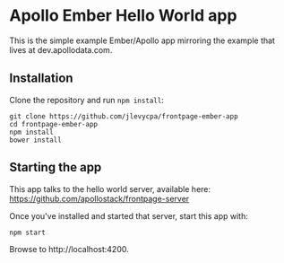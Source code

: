 # Apollo Ember Hello World app

This is the simple example Ember/Apollo app mirroring the example that lives at dev.apollodata.com.

## Installation

Clone the repository and run `npm install`:

```
git clone https://github.com/jlevycpa/frontpage-ember-app
cd frontpage-ember-app
npm install
bower install
```


## Starting the app

This app talks to the hello world server, available here: https://github.com/apollostack/frontpage-server

Once you've installed and started that server, start this app with:

```
npm start
```

Browse to http://localhost:4200.
